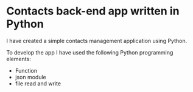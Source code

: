 # Contacts back-end app written in Python

I have created a simple contacts management application using Python.

To develop the app I have used the following Python programming elements:

- Function
- json module
- file read and write
